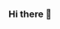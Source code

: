 ### Hi there 👋

<!--
**parkikbum/parkikbum** is a ✨ _special_ ✨ repository because its `README.md` (this file) appears on your GitHub profile.

[![Solved.ac
/pibum](http://mazassumnida.wtf/api/v2/generate_badge?boj=pibum)](https://solved.ac/pibum)
